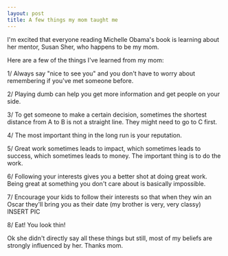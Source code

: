 ```yaml
---
layout: post
title: A few things my mom taught me
---
```


I'm excited that everyone reading Michelle Obama's book is learning about her mentor, Susan Sher, who happens to be my mom.

Here are a few of the things I've learned from my mom:

1/ Always say "nice to see you" and you don't have to worry about remembering if you've met someone before.

2/ Playing dumb can help you get more information and get people on your side.

3/ To get someone to make a certain decision, sometimes the shortest distance from A to B is not a straight line. They might need to go to C first.

4/ The most important thing in the long run is your reputation.

5/ Great work sometimes leads to impact, which sometimes leads to success, which sometimes leads to money. The important thing is to do the work.

6/ Following your interests gives you a better shot at doing great work. Being great at something you don't care about is basically impossible.

7/ Encourage your kids to follow their interests so that when they win an Oscar they'll bring you as their date (my brother is very, very classy)
INSERT PIC

8/ Eat! You look thin!

Ok she didn't directly say all these things but still, most of my beliefs are strongly influenced by her. Thanks mom.
